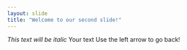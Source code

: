```yaml
---
layout: slide
title: "Welcome to our second slide!"
---
```

*This text will be italic* Your text
Use the left arrow to go back!
